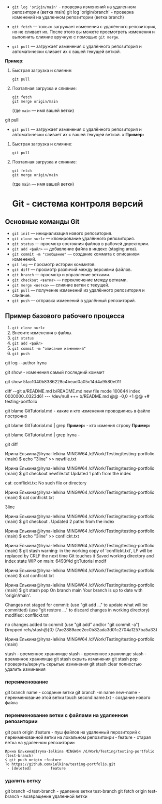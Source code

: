 #

- `git log 'origin/main'` - проверка изменений на удаленном репозитории (ветка main)
  git log 'origin/branch' - проверка изменений на удаленном репозитории (ветка branch)

- `git fetch` — только загружает изменения с удалённого репозитория, но не сливает их. После этого вы можете просмотреть изменения и выполнить слияние вручную с помощью `git merge`.

- `git pull` — загружает изменения с удалённого репозитория и автоматически сливает их с вашей текущей веткой.

**Пример:**

1. Быстрая загрузка и слияние:

   ```
   git pull
   ```

2. Поэтапная загрузка и слияние:
   ```
   git fetch
   git merge origin/main
   ```
   (где `main` — имя вашей ветки)

git pull

- `git pull` — загружает изменения с удалённого репозитория и автоматически сливает их с вашей текущей веткой.
  x
  **Пример:**

1. Быстрая загрузка и слияние:

   ```
   git pull
   ```

2. Поэтапная загрузка и слияние:

   ```
   git fetch
   git merge origin/main
   ```

   (где `main` — имя вашей ветки)

   # Git - система контроля версий

## Основные команды Git

- `git init` — инициализация нового репозитория.
- `git clone <url>` — клонирование удалённого репозитория.
- `git status` — просмотр состояния файлов в рабочей директории.
- `git add <файл>` — добавление файла в индекс (staging area).
- `git commit -m "сообщение"` — создание коммита с описанием изменений.
- `git log` — просмотр истории коммитов.
- `git diff` — просмотр различий между версиями файлов.
- `git branch` — просмотр и управление ветками.
- `git checkout <ветка>` — переключение между ветками.
- `git merge <ветка>` — слияние ветки с текущей.
- `git pull` — получение изменений из удалённого репозитория и слияние.
- `git push` — отправка изменений в удалённый репозиторий.

## Пример базового рабочего процесса

1. `git clone <url>`
2. Внесите изменения в файлы.
3. `git status`
4. `git add <файл>`
5. `git commit -m "описание изменений"`
6. `git push`

git log --author Iryna

git show - изменения самый последний коммит

git show 5fac1040b8386228c4bead0a05c14d4a9580e01f

diff --git a/README.md b/README.md
new file mode 100644
index 0000000..0323d61
--- /dev/null
+++ b/README.md
@@ -0,0 +1 @@
+# testing-portfolio

git blame GitTutorial.md - какие и кто изменения проводились в файле построчно

git blame GitTutorial.md | grep **Пример:** - кто изменил строку **Пример:**

git blame GitTutorial.md | grep Iryna -

git diff

Ирина Елькина@Iryna-Ielkina MINGW64 /d/Work/Testing/testing-portfolio (main)
$ echo "3line" >> newfile.txt

Ирина Елькина@Iryna-Ielkina MINGW64 /d/Work/Testing/testing-portfolio (main)
$ git checkout newfile.txt
Updated 1 path from the index

cat: conflickt.tx: No such file or directory

Ирина Елькина@Iryna-Ielkina MINGW64 /d/Work/Testing/testing-portfolio (main)
$ cat conflickt.txt

3line

Ирина Елькина@Iryna-Ielkina MINGW64 /d/Work/Testing/testing-portfolio (main)
$ git checkout .
Updated 2 paths from the index

Ирина Елькина@Iryna-Ielkina MINGW64 /d/Work/Testing/testing-portfolio (main)
$ echo "3line" >> conflickt.txt

Ирина Елькина@Iryna-Ielkina MINGW64 /d/Work/Testing/testing-portfolio (main)
$ git stash
warning: in the working copy of 'conflickt.txt', LF will be replaced by CRLF the next time Git touches it
Saved working directory and index state WIP on main: 6493f4d gitTutorial modif

Ирина Елькина@Iryna-Ielkina MINGW64 /d/Work/Testing/testing-portfolio (main)
$ cat conflickt.txt

Ирина Елькина@Iryna-Ielkina MINGW64 /d/Work/Testing/testing-portfolio (main)
$ git stash pop
On branch main
Your branch is up to date with 'origin/main'.

Changes not staged for commit:
(use "git add <file>..." to update what will be committed)
(use "git restore <file>..." to discard changes in working directory)
modified: conflickt.txt

no changes added to commit (use "git add" and/or "git commit -a")
Dropped refs/stash@{0} (7ae2889aee2ec0b82ada3d01c2704a1257ba5a33)

Ирина Елькина@Iryna-Ielkina MINGW64 /d/Work/Testing/testing-portfolio (main)


stash - временное хранилище
stash - временное хранилище
stash - временное хранилище
git stash скрыть изминения
git stash pop проверить/вернуть скрытые изминения
git stash clear полностью  удалить изминения


### переименование
git branch name - создание ветки
git branch -m name new-name  - переименование этой ветки
touch second.name.txt - создание нового файла

### переименование ветки с файлами на удаленном репозитории
git push origin :feature - пуш файлов на удаленный перозиторий с переименованной ветки на локальном репозитоири - feature - старая ветка на удаленном репозитории
```git bash
Ирина Елькина@Iryna-Ielkina MINGW64 /d/Work/Testing/testing-portfolio (test-branch)
$ git push origin :feature
To https://github.com/ielkina/testing-portfolio.git
 - [deleted]         feature
```

### удалить ветку

git branch -d test-branch - удаление ветки test-branch
git fetch origin test-branch - возвращение удаленной ветки 